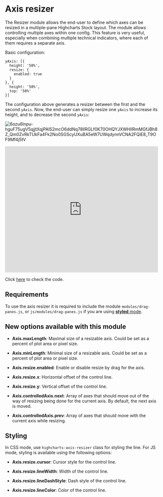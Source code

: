 Axis resizer
===

The Resizer module allows the end-user to define which axes can be resized in a multiple-pane Highcharts Stock layout. The module allows controlling multiple axes within one config. This feature is very useful, especially when combining multiple technical indicators, where each of them requires a separate axis.

Basic configuration:

    
    yAxis: [{
      height: '50%',
      resize: {
        enabled: true
      }
    }, {
      height: '50%',
      top: '50%'
    }]
    

The configuration above generates a resizer between the first and the second `yAxis`. Now, the end-user can simply resize one `yAxis` to increase its height, and to decrease the second `yAxis`:

![6ozu6lnpu-hguF75ugV5qjjtXqjPAlS2mcO6ddNq78llRGLf0K70OHQYJXWHIlRmMGfJBh8Z_Qm0ZvRkTUkFa4Fk2No0SGScyUXuBA5eW7UWqdynnVCNA2FQiE8_T9OF9Mf4j5tV](https://lh5.googleusercontent.com/6ozu6lnpu-hguF75ugV5qjjtXqjPAlS2mcO6ddNq78llRGLf0K70OHQYJXWHIlRmMGfJBh8Z_Qm0ZvRkTUkFa4Fk2No0SGScyUXuBA5eW7UWqdynnVCNA2FQiE8_T9OF9Mf4j5tV)

<iframe style="width: 100%; height: 416px; border: none;" src=https://www.highcharts.com/samples/embed/stock/demo/candlestick-and-volume allow="fullscreen"></iframe>

Click [here](https://jsfiddle.net/gh/get/library/pure/highcharts/highcharts/tree/master/samples/stock/demo/candlestick-and-volume/) to check the code.

Requirements
------------

To use the axis resizer it is required to include the module `modules/drag-panes.js`, or `js/modules/drag-panes.js` if you are using [**styled** mode](https://highcharts.com/docs/chart-design-and-style/style-by-css).

New options available with this module
--------------------------------------

*   **Axis.maxLength**: Maximal size of a resizable axis. Could be set as a percent of plot area or pixel size.
    
*   **Axis.minLength**: Minimal size of a resizable axis. Could be set as a percent of plot area or pixel size.
    
*   **Axis.resize.enabled**: Enable or disable resize by drag for the axis.
    
*   **Axis.resize.x**: Horizontal offset of the control line.
    
*   **Axis.resize.y**: Vertical offset of the control line.
    
*   **Axis.controlledAxis.next**: Array of axes that should move out of the way of resizing being done for the current axis. By default, the next axis is moved.
    
*   **Axis.controlledAxis.prev**: Array of axes that should move with the current axis while resizing.
    

Styling
-------

In CSS mode, use `highcharts-axis-resizer` class for styling the line. For JS mode, styling is available using the following options:

*   **Axis.resize.cursor**: Cursor style for the control line.
    
*   **Axis.resize.lineWidth**: Width of the control line.
    
*   **Axis.resize.lineDashStyle**: Dash style of the control line.
    
*   **Axis.resize.lineColor**: Color of the control line.
